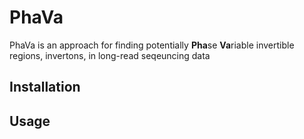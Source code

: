 # PhaVa
PhaVa is an approach for finding potentially **Pha**se **Va**riable invertible regions, invertons, in long-read seqeuncing data

## Installation

## Usage
